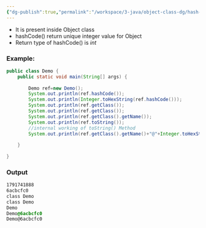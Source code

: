 ```yaml
---
{"dg-publish":true,"permalink":"/workspace/3-java/object-class-dg/hash-code/","noteIcon":""}
---
```



 - It is present inside Object class
 - hashCode() return unique integer value for Object
 - Return type of hashCode() is *int*
### Example:
```java
public class Demo {  
    public static void main(String[] args) {  
  
        Demo ref=new Demo();  
        System.out.println(ref.hashCode());  
        System.out.println(Integer.toHexString(ref.hashCode()));  
        System.out.println(ref.getClass());  
        System.out.println(ref.getClass());  
        System.out.println(ref.getClass().getName());  
        System.out.println(ref.toString());  
        //internal working of toString() Method  
        System.out.println(ref.getClass().getName()+"@"+Integer.toHexString(ref.hashCode()));  
  
    }  
  
}
```

### Output

```css
1791741888
6acbcfc0
class Demo
class Demo 
Demo
Demo@6acbcfc0
Demo@6acbcfc0
```